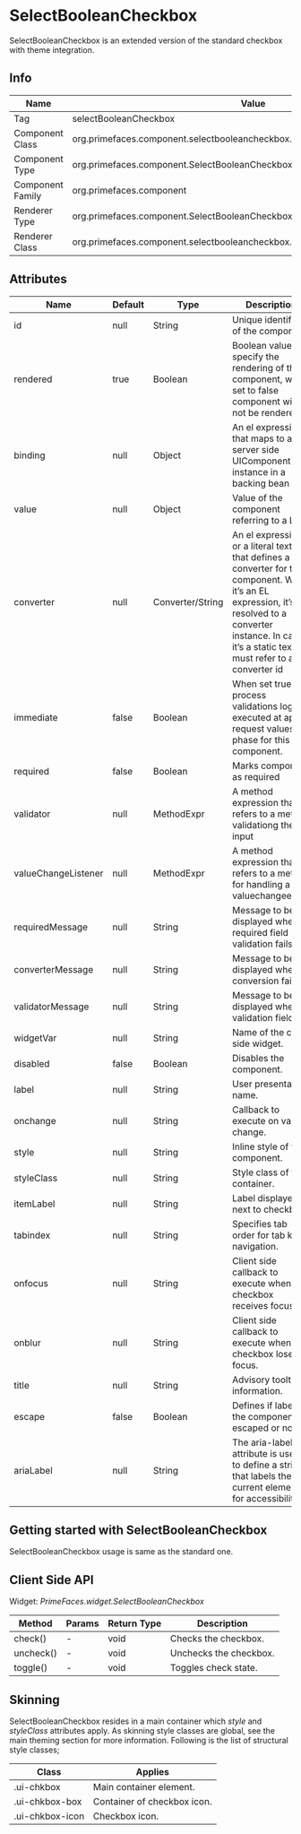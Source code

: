# SelectBooleanCheckbox

SelectBooleanCheckbox is an extended version of the standard checkbox with theme integration.

## Info

| Name | Value |
| --- | --- |
| Tag | selectBooleanCheckbox
| Component Class | org.primefaces.component.selectbooleancheckbox.SelectBooleanCheckbox
| Component Type | org.primefaces.component.SelectBooleanCheckbox
| Component Family | org.primefaces.component
| Renderer Type | org.primefaces.component.SelectBooleanCheckboxRenderer
| Renderer Class | org.primefaces.component.selectbooleancheckbox.SelectBooleanCheckboxRenderer

## Attributes

| Name | Default | Type | Description | 
| --- | --- | --- | --- |
id | null | String | Unique identifier of the component
rendered | true | Boolean | Boolean value to specify the rendering of the component, when set to false component will not be rendered.
binding | null | Object | An el expression that maps to a server side UIComponent instance in a backing bean
value | null | Object | Value of the component referring to a List.
converter | null | Converter/String | An el expression or a literal text that defines a converter for the component. When it’s an EL expression, it’s resolved to a converter instance. In case it’s a static text, it must refer to a converter id
immediate | false | Boolean | When set true, process validations logic is executed at apply request values phase for this component.
required | false | Boolean | Marks component as required
validator | null | MethodExpr | A method expression that refers to a method validationg the input
valueChangeListener | null | MethodExpr | A method expression that refers to a method for handling a valuechangeevent
requiredMessage | null | String | Message to be displayed when required field validation fails.
converterMessage | null | String | Message to be displayed when conversion fails.
validatorMessage | null | String | Message to be displayed when validation fields.
widgetVar | null | String | Name of the client side widget.
disabled | false | Boolean | Disables the component.
label | null | String | User presentable name.
onchange | null | String | Callback to execute on value change.
style | null | String | Inline style of the component.
styleClass | null | String | Style class of the container.
itemLabel | null | String | Label displayed next to checkbox.
tabindex | null | String | Specifies tab order for tab key navigation.
onfocus | null | String | Client side callback to execute when checkbox receives focus.
onblur | null | String | Client side callback to execute when checkbox loses focus.
title | null | String | Advisory tooltip information.
escape | false | Boolean | Defines if label of the component is escaped or not.
ariaLabel | null | String | The aria-label attribute is used to define a string that labels the current element for accessibility.

## Getting started with SelectBooleanCheckbox
SelectBooleanCheckbox usage is same as the standard one.

## Client Side API
Widget: _PrimeFaces.widget.SelectBooleanCheckbox_

| Method | Params | Return Type | Description | 
| --- | --- | --- | --- | 
check() | - | void | Checks the checkbox.
uncheck() | - | void | Unchecks the checkbox.
toggle() | - | void | Toggles check state.

## Skinning
SelectBooleanCheckbox resides in a main container which _style_ and _styleClass_ attributes apply. As
skinning style classes are global, see the main theming section for more information. Following is
the list of structural style classes;

| Class | Applies | 
| --- | --- | 
.ui-chkbox | Main container element.
.ui-chkbox-box | Container of checkbox icon.
.ui-chkbox-icon | Checkbox icon.

